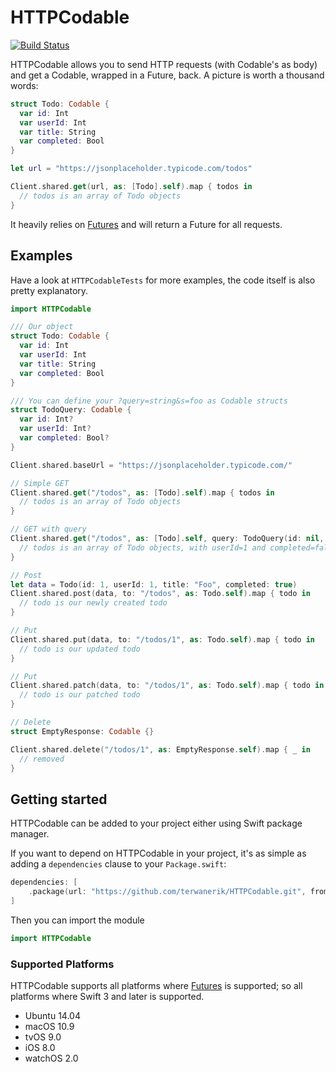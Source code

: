 # HTTPCodable
[![Build Status](https://travis-ci.com/terwanerik/HTTPCodable.svg?branch=master)](https://travis-ci.com/terwanerik/HTTPCodable)

HTTPCodable allows you to send HTTP requests (with Codable's as body) and get a Codable, wrapped in a Future, back. A picture is worth a thousand words:
```swift
struct Todo: Codable {
  var id: Int
  var userId: Int
  var title: String
  var completed: Bool
}

let url = "https://jsonplaceholder.typicode.com/todos"

Client.shared.get(url, as: [Todo].self).map { todos in
  // todos is an array of Todo objects
}
```

It heavily relies on [Futures](https://github.com/formbound/Futures) and will return a Future for all requests.

## Examples
Have a look at `HTTPCodableTests` for more examples, the code itself is also pretty explanatory.

```swift
import HTTPCodable

/// Our object
struct Todo: Codable {
  var id: Int
  var userId: Int
  var title: String
  var completed: Bool
}

/// You can define your ?query=string&s=foo as Codable structs
struct TodoQuery: Codable {
  var id: Int?
  var userId: Int?
  var completed: Bool?
}

Client.shared.baseUrl = "https://jsonplaceholder.typicode.com/"

// Simple GET
Client.shared.get("/todos", as: [Todo].self).map { todos in
  // todos is an array of Todo objects
}

// GET with query
Client.shared.get("/todos", as: [Todo].self, query: TodoQuery(id: nil, userId: 1, completed: false)).map { todos in
  // todos is an array of Todo objects, with userId=1 and completed=false
}

// Post
let data = Todo(id: 1, userId: 1, title: "Foo", completed: true)
Client.shared.post(data, to: "/todos", as: Todo.self).map { todo in
  // todo is our newly created todo
}

// Put
Client.shared.put(data, to: "/todos/1", as: Todo.self).map { todo in
  // todo is our updated todo
}

// Put
Client.shared.patch(data, to: "/todos/1", as: Todo.self).map { todo in
  // todo is our patched todo
}

// Delete
struct EmptyResponse: Codable {}

Client.shared.delete("/todos/1", as: EmptyResponse.self).map { _ in
  // removed
}
```

## Getting started

HTTPCodable can be added to your project either using Swift package manager.

If you want to depend on HTTPCodable in your project, it's as simple as adding a `dependencies` clause to your `Package.swift`:

```swift
dependencies: [
    .package(url: "https://github.com/terwanerik/HTTPCodable.git", from: "0.1.0")
]
```

Then you can import the module

```swift
import HTTPCodable
```


### Supported Platforms

HTTPCodable supports all platforms where [Futures](https://github.com/formbound/Futures) is supported; so all platforms where Swift 3 and later is supported.

* Ubuntu 14.04
* macOS 10.9
* tvOS 9.0
* iOS 8.0
* watchOS 2.0

